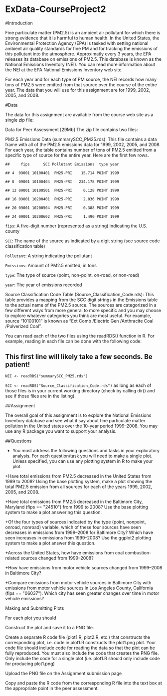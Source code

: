 # ExData-CourseProject2
#Introduction

Fine particulate matter (PM2.5) is an ambient air pollutant for which there is strong evidence that it is harmful to human health. In the United States, the Environmental Protection Agency (EPA) is tasked with setting national ambient air quality standards for fine PM and for tracking the emissions of this pollutant into the atmosphere. Approximatly every 3 years, the EPA releases its database on emissions of PM2.5. This database is known as the National Emissions Inventory (NEI). You can read more information about the NEI at the EPA National Emissions Inventory web site.

For each year and for each type of PM source, the NEI records how many tons of PM2.5 were emitted from that source over the course of the entire year. The data that you will use for this assignment are for 1999, 2002, 2005, and 2008.

#Data

The data for this assignment are available from the course web site as a single zip file:

Data for Peer Assessment [29Mb]
The zip file contains two files:

PM2.5 Emissions Data (summarySCC_PM25.rds): This file contains a data frame with all of the PM2.5 emissions data for 1999, 2002, 2005, and 2008. For each year, the table contains number of tons of PM2.5 emitted from a specific type of source for the entire year. Here are the first few rows.

`##     fips      SCC Pollutant Emissions  type year`

`## 4  09001 10100401  PM25-PRI    15.714 POINT 1999`

`## 8  09001 10100404  PM25-PRI   234.178 POINT 1999`

`## 12 09001 10100501  PM25-PRI     0.128 POINT 1999`

`## 16 09001 10200401  PM25-PRI     2.036 POINT 1999`

`## 20 09001 10200504  PM25-PRI     0.388 POINT 1999`

`## 24 09001 10200602  PM25-PRI     1.490 POINT 1999`

`fips`: A five-digit number (represented as a string) indicating the U.S. county

`SCC`: The name of the source as indicated by a digit string (see source code classification table)

`Pollutant`: A string indicating the pollutant

`Emissions`: Amount of PM2.5 emitted, in tons

`type`: The type of source (point, non-point, on-road, or non-road)

`year`: The year of emissions recorded

Source Classification Code Table (Source_Classification_Code.rds): This table provides a mapping from the SCC digit strings in the Emissions table to the actual name of the PM2.5 source. The sources are categorized in a few different ways from more general to more specific and you may choose to explore whatever categories you think are most useful. For example, source “10100101” is known as “Ext Comb /Electric Gen /Anthracite Coal /Pulverized Coal”.

You can read each of the two files using the readRDS() function in R. For example, reading in each file can be done with the following code:

## This first line will likely take a few seconds. Be patient!
`NEI <- readRDS("summarySCC_PM25.rds")`

`SCC <- readRDS("Source_Classification_Code.rds")`
as long as each of those files is in your current working directory (check by calling dir() and see if those files are in the listing).

##Assignment

The overall goal of this assignment is to explore the National Emissions Inventory database and see what it say about fine particulate matter pollution in the United states over the 10-year period 1999–2008. You may use any R package you want to support your analysis.

##Questions

+ You must address the following questions and tasks in your exploratory analysis. For each question/task you will need to make a single plot. Unless specified, you can use any plotting system in R to make your plot.

+Have total emissions from PM2.5 decreased in the United States from 1999 to 2008? Using the base plotting system, make a plot showing the total PM2.5 emission from all sources for each of the years 1999, 2002, 2005, and 2008.

+Have total emissions from PM2.5 decreased in the Baltimore City, Maryland (fips == "24510") from 1999 to 2008? Use the base plotting system to make a plot answering this question.

+Of the four types of sources indicated by the type (point, nonpoint, onroad, nonroad) variable, which of these four sources have seen decreases in emissions from 1999–2008 for Baltimore City? Which have seen increases in emissions from 1999–2008? Use the ggplot2 plotting system to make a plot answer this question.

+Across the United States, how have emissions from coal combustion-related sources changed from 1999–2008?

+How have emissions from motor vehicle sources changed from 1999–2008 in Baltimore City?

+Compare emissions from motor vehicle sources in Baltimore City with emissions from motor vehicle sources in Los Angeles County, California (fips == "06037"). Which city has seen greater changes over time in motor vehicle emissions?

Making and Submitting Plots

For each plot you should

Construct the plot and save it to a PNG file.

Create a separate R code file (plot1.R, plot2.R, etc.) that constructs the corresponding plot, i.e. code in plot1.R constructs the plot1.png plot. Your code file should include code for reading the data so that the plot can be fully reproduced. You must also include the code that creates the PNG file. Only include the code for a single plot (i.e. plot1.R should only include code for producing plot1.png)

Upload the PNG file on the Assignment submission page

Copy and paste the R code from the corresponding R file into the text box at the appropriate point in the peer assessment.
